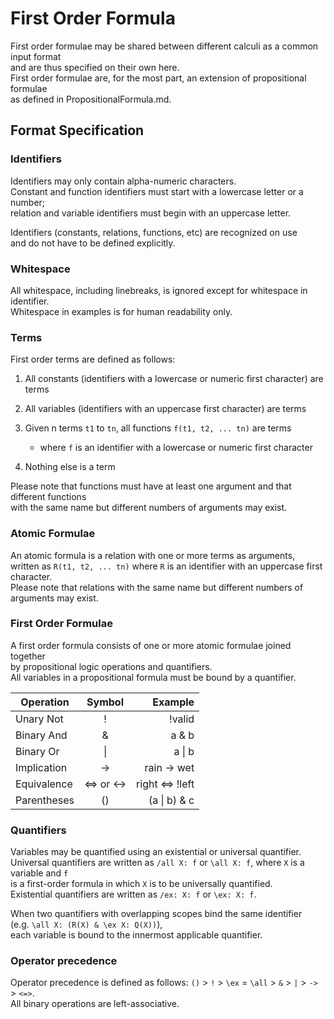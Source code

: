 # First Order Formula

First order formulae may be shared between different calculi as a common input format   
and are thus specified on their own here.   
First order formulae are, for the most part, an extension of propositional formulae   
as defined in PropositionalFormula.md.

## Format Specification

### Identifiers

Identifiers may only contain alpha-numeric characters.   
Constant and function identifiers must start with a lowercase letter or a number;   
relation and variable identifiers must begin with an uppercase letter.

Identifiers (constants, relations, functions, etc) are recognized on use   
and do not have to be defined explicitly.

### Whitespace

All whitespace, including linebreaks, is ignored except for whitespace in identifier.   
Whitespace in examples is for human readability only.

### Terms

First order terms are defined as follows:

1. All constants (identifiers with a lowercase or numeric first character) are terms

2. All variables (identifiers with an uppercase first character) are terms

3. Given n terms `t1` to `tn`, all functions `f(t1, t2, ... tn)` are terms 
    - where `f` is an identifier with a lowercase or numeric first character

4. Nothing else is a term

Please note that functions must have at least one argument and that different functions  
with the same name but different numbers of arguments may exist. 

### Atomic Formulae

An atomic formula is a relation with one or more terms as arguments,   
written as `R(t1, t2, ... tn)` where `R` is an identifier with an uppercase first character.  
Please note that relations with the same name but different numbers of arguments may exist.

### First Order Formulae

A first order formula consists of one or more atomic formulae joined together  
by propositional logic operations and quantifiers.   
All variables in a propositional formula must be bound by a quantifier.

| Operation     | Symbol        | Example           |
| ------------- |:-------------:| -----------------:|
| Unary Not     |   !           |   !valid          |
| Binary And    |   &           |   a & b           |
| Binary Or     | &#124;        | a &#124; b        |
| Implication   |   ->          |   rain -> wet     |
| Equivalence   |   <=> or <->  | right <=> !left   |
| Parentheses   |   ()          | (a &#124; b) & c  |

### Quantifiers

Variables may be quantified using an existential or universal quantifier.   
Universal quantifiers are written as `/all X: f` or `\all X: f`, where `X` is a variable and `f`   
is a first-order formula in which `X` is to be universally quantified.   
Existential quantifiers are written as `/ex: X: f` or `\ex: X: f`.

When two quantifiers with overlapping scopes bind the same identifier  
(e.g. `\all X: (R(X) & \ex X: Q(X))`),   
each variable is bound to the innermost applicable quantifier.

### Operator precedence

Operator precedence is defined as follows: `()` > `!` > `\ex` = `\all` > `&` > `|` > `->` > `<=>`.   
All binary operations are left-associative. 
